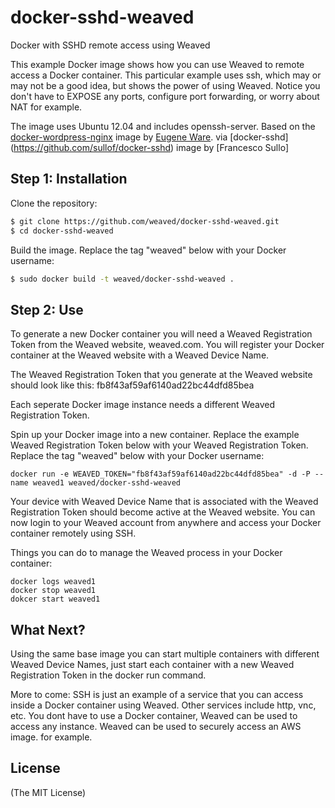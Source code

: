 # docker-sshd-weaved
Docker with SSHD remote access using Weaved

This example Docker image shows how you can use Weaved to remote access a Docker container. This particular example uses ssh, which may or may not be a good idea, but shows the power of using Weaved. Notice you don't have to EXPOSE any ports, configure port forwarding, or worry about NAT for example.

The image uses Ubuntu 12.04 and includes openssh-server. Based on the [docker-wordpress-nginx](https://github.com/eugeneware/docker-wordpress-nginx) image by [Eugene Ware](http://eugeneware.com).
via [docker-sshd] (https://github.com/sullof/docker-sshd) image by [Francesco Sullo]

## Step 1: Installation

Clone the repository:

```bash
$ git clone https://github.com/weaved/docker-sshd-weaved.git
$ cd docker-sshd-weaved
```

Build the image. Replace the tag "weaved" below with your Docker username:

```bash
$ sudo docker build -t weaved/docker-sshd-weaved .
```

## Step 2: Use

To generate a new Docker container you will need a Weaved Registration Token from the Weaved website, weaved.com. You will register your Docker container at the Weaved website with a Weaved Device Name.

The Weaved Registration Token that you generate at the Weaved website should look like this:  fb8f43af59af6140ad22bc44dfd85bea

Each seperate Docker image instance needs a different Weaved Registration Token.  

Spin up your Docker image into a new container. Replace the example Weaved Registration Token below with your Weaved Registration Token. Replace the tag "weaved" below with your Docker username:

```
docker run -e WEAVED_TOKEN="fb8f43af59af6140ad22bc44dfd85bea" -d -P --name weaved1 weaved/docker-sshd-weaved 
```

Your device with Weaved Device Name that is associated with the Weaved Registration Token should become active at the Weaved website. You can now login to your Weaved account from anywhere and access your Docker container remotely using SSH.

Things you can do to manage the Weaved process in your Docker container:

```
docker logs weaved1
docker stop weaved1
dokcer start weaved1
```

## What Next?

Using the same base image you can start multiple containers with different Weaved Device Names, just start each container with a new Weaved Registration Token in the docker run command.

More to come: SSH is just an example of a service that you can access inside a Docker container using Weaved. Other services include http, vnc, etc. You dont have to use a Docker container, Weaved can be used to access any instance. Weaved can be used to securely access an AWS image. for example.

## License 

(The MIT License)
